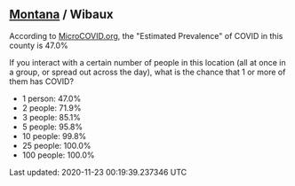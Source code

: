 
## [Montana](/united-states/montana) / Wibaux

According to [MicroCOVID.org](http://microcovid.org),
the "Estimated Prevalence" of COVID in this county is 47.0%

If you interact with a certain number of people in this location
(all at once in a group, or spread out across the day), what is the chance that
1 or more of them has COVID?

- 1 person: 47.0%
- 2 people: 71.9%
- 3 people: 85.1%
- 5 people: 95.8%
- 10 people: 99.8%
- 25 people: 100.0%
- 100 people: 100.0%

Last updated: 2020-11-23 00:19:39.237346 UTC
